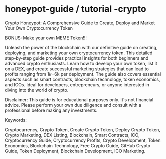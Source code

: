 # honeypot-guide / tutorial -crypto
Crypto Honeypot: A Comprehensive Guide to Create, Deploy and Market Your Own Cryptocurrency Token

BONUS: Make your own MEME Token!!!

Unleash the power of the blockchain with our definitive guide on creating, deploying, and marketing your own cryptocurrency token. This detailed step-by-step guide provides practical insights for both beginners and advanced crypto enthusiasts. Learn how to develop your own token, list it on a DEX, and create successful marketing strategies that can lead to profits ranging from $1k-$6k per deployment. The guide also covers essential aspects such as smart contracts, blockchain technology, token economics, and ICOs. Ideal for developers, entrepreneurs, or anyone interested in diving into the world of crypto.

Disclaimer: This guide is for educational purposes only. It's not financial advice. Please perform your own due diligence and consult with a professional before making any investments.

Keywords:

Cryptocurrency, Crypto Token, Create Crypto Token, Deploy Crypto Token, Crypto Marketing, DEX Listing, Blockchain, Smart Contracts, ICO, Cryptocurrency Guide, Cryptocurrency Profits, Crypto Development, Token Economics, Blockchain Technology, Free Crypto Guide, GitHub Crypto Guide, Token Deployment, Blockchain Development, ICO Marketing.
